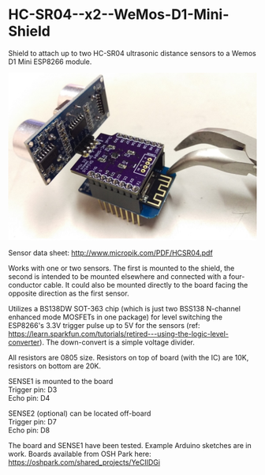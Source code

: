 # HC-SR04--x2--WeMos-D1-Mini-Shield
Shield to attach up to two HC-SR04 ultrasonic distance sensors to a Wemos D1 Mini ESP8266 module.

![Assembled Board with SENSE1, mounted to a Wemos D1 Mini](https://raw.githubusercontent.com/aaronjasso/HC-SR04--x2--WeMos-D1-Mini-Shield/master/extras/Assembled_and_mounted.jpg)

Sensor data sheet:  http://www.micropik.com/PDF/HCSR04.pdf

Works with one or two sensors. The first is mounted to the shield, the second is intended to be mounted elsewhere and connected with a four-conductor cable. It could also be mounted directly to the board facing the opposite direction as the first sensor.

Utilizes a BS138DW SOT-363 chip (which is just two BSS138 N-channel enhanced mode MOSFETs in one package) for level switching the ESP8266's 3.3V trigger pulse up to 5V for the sensors (ref: https://learn.sparkfun.com/tutorials/retired---using-the-logic-level-converter). The down-convert is a simple voltage divider.

All resistors are 0805 size. Resistors on top of board (with the IC) are 10K, resistors on bottom are 20K.

SENSE1 is mounted to the board  
Trigger pin:  D3  
Echo pin:  D4

SENSE2 (optional) can be located off-board  
Trigger pin:  D7  
Echo pin:  D8

The board and SENSE1 have been tested. Example Arduino sketches are in work. Boards available from OSH Park here: https://oshpark.com/shared_projects/YeCIIDGi
